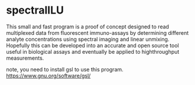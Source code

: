 # spectralILU
This small and fast program is a proof of concept designed to read multiplexed data from fluorescent immuno-assays by determining different analyte concentrations using spectral imaging and linear unmixing. Hopefully this can be developed into an accurate and open source tool useful in biological assays and eventually be applied to highthroughput measurements.

note, you need to install gsl to use this program. https://www.gnu.org/software/gsl/
